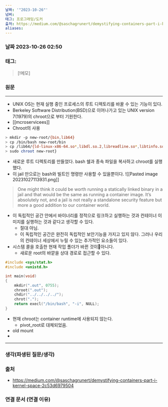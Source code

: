 ```yaml
---
날짜: '"2023-10-26"'
넘버: 
태그: 프로그래밍/도커
출처: https://medium.com/@saschagrunert/demystifying-containers-part-i-kernel-space-2c53d6979504
aliases:
---
```

### 날짜  2023-10-26 02:50

### 태그:

>[!메모]
>

### 원문
---
- UNIX OS는 현재 실행 중인 프로세스의 루트 디렉토리를 바꿀 수 있는 기능이 있다.
- Berkeley Software Distribution(BSD)으로 이어나가고 있는 UNIX version 7(1979)의 chroot으로 부터 기원한다.
- [[mcroservicees]]
- Chroot의 사용
```bash
> mkdir -p new-root/{bin,lib64}
> cp /bin/bash new-root/bin
> cp /lib64/{ld-linux-x86-64.so*,libdl.so.2,libreadline.so*,libtinfo.so*} new-root/lib64  
> sudo chroot new-root}
```
- 새로운 루트 디렉토리를 만들었다. bash 쉘과 종속 파일을 복사하고 chroot를 실행했다.
- 이 jail 만으로는 bash와 빌트인 명령만 사용할 수 있을뿐이다.
![[Pasted image 20231027113931.png]]
> One might think it could be worth running a statically linked binary in a jail and that would be the same as running a container image. It’s absolutely not, and a jail is not really a standalone security feature but more a good addition to our container world.

- 이 독립적인 공간 안에서 바이너리를 정적으로 링크하고 실행하는 것과 컨테이너 이미지를 실행하는 것과 같다고 생각할 수 있다.
	- 절대 아님.
	- 이 독립적인 공간은 완전히 독립적인 보안기능을 가지고 있지 않다. 그러나 우리의 컨테이너 세상에서 누릴 수 있는 추가적인 요소들이 있다.
- 시스템 콜을 호출한 현재 작업 폴더가 바뀐 것이아니다.
	- 새로운 root의 바깥을 상대 경로로 접근할 수 있다.
```c++
#include <sys/stat.h>
#include <unistd.h>

int main(void)
{
	mkdir(".out", 0755);
	chroot(".out");
	chdir("../../../../");
	chrot(".");
	return execl("/bin/bash", "-i", NULL);
}
```
- 현재 chroot는 container runtime에 사용되지 않는다.
	- pivot_root로 대체되었음.
- old mount
- 
---
### 생각(파생된 질문/생각)

### 출처
- https://medium.com/@saschagrunert/demystifying-containers-part-i-kernel-space-2c53d6979504
### 연결 문서 (연결 이유)
